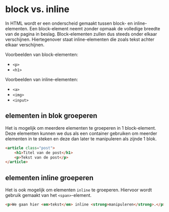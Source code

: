 # block vs. inline

In HTML wordt er een onderscheid gemaakt tussen block- en inline-elementen. Een block-element neemt zonder opmaak de volledige breedte van de pagina in beslag. Block-elementen zullen dus steeds onder elkaar verschijnen. Hiertegenover staat inline-elementen die zoals tekst achter elkaar verschijnen.

Voorbeelden van block-elementen:

* `<p>`
* `<h1>`

Voorbeelden van inline-elementen:

* `<a>`
* `<img>`
* `<input>`

## elementen in blok groeperen

Het is mogelijk om meerdere elementen te groeperen in 1 block-element. Deze elementen kunnen we dus als een container gebruiken om meerder elementen in te steken en deze dan later te manipuleren als zijnde 1 blok.

```html
<article class="post">
    <h1>Titel van de post</h1>
    <p>Tekst van de post</p>
</article>
```

## elementen inline groeperen

Het is ook mogelijk om elementen `inline` te groeperen. Hiervoor wordt gebruik gemaakt van het `<span>`-element.

```html
<p>We gaan hier <em>tekst</em> inline <strong>manipuleren</strong>.</p>
```
